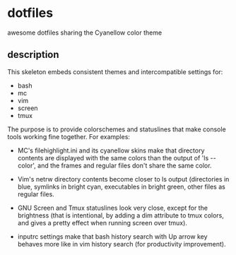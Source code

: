 # dotfiles

awesome dotfiles sharing the Cyanellow color theme

## description

This skeleton embeds consistent themes and intercompatible settings for:

* bash
* mc
* vim
* screen
* tmux

The purpose is to provide colorschemes and statuslines that make console tools
working fine together. For examples:

- MC's filehighlight.ini and its cyanellow skins make that directory contents
  are displayed with the same colors than the output of 'ls --color', and the
  frames and regular files don't share the same color.

- Vim's netrw directory contents become closer to ls output (directories in
  blue, symlinks in bright cyan, executables in bright green, other files as
  regular files.

- GNU Screen and Tmux statuslines look very close, except for the brightness
  (that is intentional, by adding a dim attribute to tmux colors, and gives a
  pretty effect when running screen over tmux).

- inputrc settings make that bash history search with Up arrow key behaves
  more like in vim history search (for productivity improvement).

